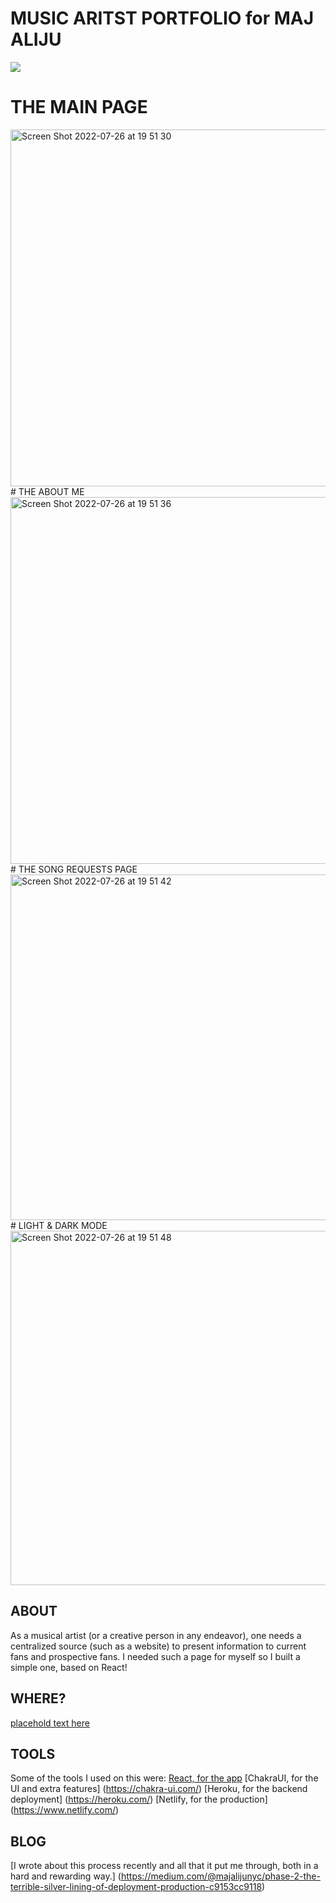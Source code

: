 # MUSIC ARITST PORTFOLIO for MAJ ALIJU

<!-- <img src="https://img.shields.io/badge/phase2-project-blue?style=flat-square&logo=react"> -->
<img src="https://img.shields.io/badge/phase2-project-blue?style=flat-square&logo=react">

# THE MAIN PAGE
<img width="571" alt="Screen Shot 2022-07-26 at 19 51 30" src="https://user-images.githubusercontent.com/51519426/181131590-0fbf98df-a738-4f32-b578-b75327fd9397.png">
# THE ABOUT ME
<img width="587" alt="Screen Shot 2022-07-26 at 19 51 36" src="https://user-images.githubusercontent.com/51519426/181131584-b4defaa1-64ab-45d7-9da1-ccf64162dfcc.png">
# THE SONG REQUESTS PAGE
<img width="553" alt="Screen Shot 2022-07-26 at 19 51 42" src="https://user-images.githubusercontent.com/51519426/181131578-0e86ce4e-7f13-48ca-ab58-dec834b53778.png">
# LIGHT & DARK MODE
<img width="567" alt="Screen Shot 2022-07-26 at 19 51 48" src="https://user-images.githubusercontent.com/51519426/181131570-ba0583f3-cea0-4e1c-a314-eec4b8167e9c.png">




## **ABOUT**
As a musical artist (or a creative person in any endeavor), one needs a centralized source (such as a website) to present information to current fans and prospective fans. 
I needed such a page for myself so I built a simple one, based on React!

## **WHERE?**
[placehold text here](majaliju.com)

## **TOOLS**
Some of the tools I used on this were:
[React, for the app](https://reactjs.org/)
[ChakraUI, for the UI and extra features] (https://chakra-ui.com/)
[Heroku, for the backend deployment] (https://heroku.com/)
[Netlify, for the production] (https://www.netlify.com/)

## BLOG
[I wrote about this process recently and all that it put me through, both in a hard and rewarding way.] (https://medium.com/@majalijunyc/phase-2-the-terrible-silver-lining-of-deployment-production-c9153cc9118)

